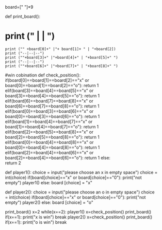 
board=[" "]*9

def print_board():
   # print ("  |  |  ")
    print ("" +board[0]+" |"+ board[1]+ " | "+board[2])
    print ("--|--|--")
    print (""+board[3]+" |"+board[4]+" | "+board[5]+" ")
    print ("--|--|--")
    print (""+board[6]+" |"+board[7]+" | "+board[8]+" ")

    
#win cobination
def check_position():
    if(board[0]==board[1]==board[2]=="x" or board[0]==board[1]==board[2]=="o"):
        return 1
    elif(board[3]==board[4]==board[5]=="x" or board[3]==board[4]==board[5]=="o"):
        return 1    
    elif(board[6]==board[7]==board[8]=="x" or board[6]==board[7]==board[8]=="o"):
        return 1
    elif(board[0]==board[3]==board[6]=="x" or board[0]==board[3]==board[6]=="o"):
        return 1
    elif(board[1]==board[4]==board[7]=="x" or board[1]==board[4]==board[7]=="o"):
        return 1
    elif(board[2]==board[5]==board[8]=="x" or board[2]==board[5]==board[8]=="o"):
        return 1
    elif(board[0]==board[4]==board[8]=="x" or board[0]==board[4]==board[8]=="o"):
        return 1
    elif(board[2]==board[4]==board[6]=="x" or board[2]==board[4]==board[6]=="o"):
        return 1
    else:  
        return 2

def player1():
    choice = input("please choose an x in empty space")
    choice = int(choice)
    if(board[choice]=="x" or board[choice]=="0"):
        print("not empty")
        player1()
    else:
              board [choice] = "x"
              
def player2():
    choice = input("please choose an o in empty space")
    choice = int(choice)
    if(board[choice]=="x" or board[choice]=="0"):
       print("not empty")
       player2()
    else:
              board [choice] = "o"
              
print_board()
x=2
while(x==2):
    player1()
    x=check_position()
    print_board()
    if(x==1):
        print("x is win")
        break
    player2()
    x=check_position()
    print_board()
    if(x==1):
        print("o is win")
        break
    


